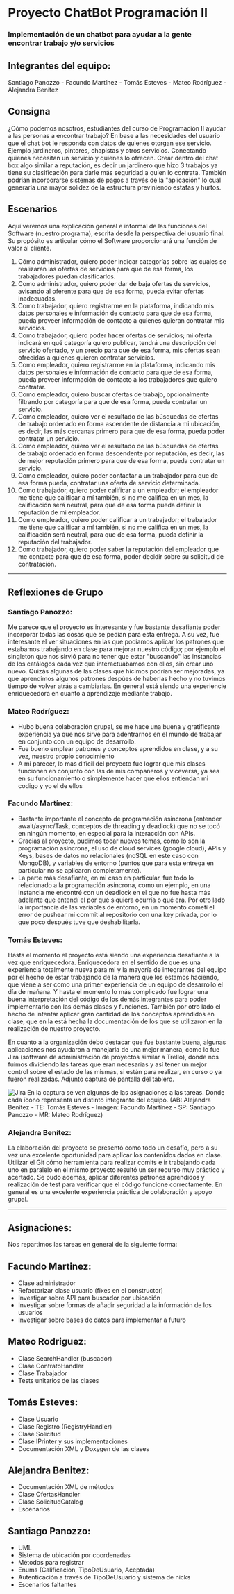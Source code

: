 # Proyecto ChatBot Programación II
### Implementación de un chatbot para ayudar a la gente encontrar trabajo y/o servicios

## Integrantes del equipo:
Santiago Panozzo - Facundo Martínez - Tomás Esteves - Mateo Rodríguez - Alejandra Benítez

## Consigna
¿Cómo podemos nosotros, estudiantes del curso de Programación II ayudar a las personas a encontrar trabajo? 
En base a las necesidades del usuario que el chat bot le responda con datos de quienes otorgan ese servicio. 
Ejemplo jardineros, pintores, chapistas y otros servicios. Conectando quienes necesitan un servicio y quienes lo ofrecen. 
Crear dentro del chat box algo similar a reputación, es decir un jardinero que hizo 3 trabajos ya tiene su clasificación para darle más seguridad a quien lo contrata. 
También podrían incorporarse sistemas de pagos a través de la "aplicación" lo cual generaría una mayor solidez de la estructura previniendo estafas y hurtos.

## Escenarios
Aquí veremos una explicación general e informal de las funciones del Software (nuestro programa), escrita desde la perspectiva del usuario final. Su propósito es articular cómo el Software proporcionará una función de valor al cliente.

1) Cómo administrador, quiero poder indicar categorías sobre las cuales se realizarán las ofertas de servicios para que de esa forma, los trabajadores puedan clasificarlos.
2) Como administrador, quiero poder dar de baja ofertas de servicios, avisando al oferente para que de esa forma, pueda evitar ofertas inadecuadas.
3) Como trabajador, quiero registrarme en la plataforma, indicando mis datos personales e información de contacto para que de esa forma, pueda proveer información de contacto a quienes quieran contratar mis servicios.
4) Como trabajador, quiero poder hacer ofertas de servicios; mi oferta indicará en qué categoría quiero publicar, tendrá una descripción del servicio ofertado, y un precio para que de esa forma, mis ofertas sean ofrecidas a quienes quieren contratar servicios.
5) Como empleador, quiero registrarme en la plataforma, indicando mis datos personales e información de contacto para que de esa forma, pueda proveer información de contacto a los trabajadores que quiero contratar.
6) Como empleador, quiero buscar ofertas de trabajo, opcionalmente filtrando por categoría para que de esa forma, pueda contratar un servicio.
7) Como empleador, quiero ver el resultado de las búsquedas de ofertas de trabajo ordenado en forma ascendente de distancia a mi ubicación, es decir, las más cercanas primero para que de esa forma, pueda poder contratar un servicio.
8) Como empleador, quiero ver el resultado de las búsquedas de ofertas de trabajo ordenado en forma descendente por reputación, es decir, las de mejor reputación primero para que de esa forma, pueda contratar un servicio.
9) Como empleador, quiero poder contactar a un trabajador para que de esa forma pueda, contratar una oferta de servicio determinada.
10) Como trabajador, quiero poder calificar a un empleador; el empleador me tiene que calificar a mí también, si no me califica en un mes, la calificación será neutral, para que de esa forma pueda definir la reputación de mi empleador.
11) Como empleador, quiero poder calificar a un trabajador; el trabajador me tiene que calificar a mí también, si no me califica en un mes, la calificación será neutral, para que de esa forma, pueda definir la reputación del trabajador.
12) Como trabajador, quiero poder saber la reputación del empleador que me contacte para que de esa forma, poder decidir sobre su solicitud de contratación.

***
## Reflexiones de Grupo
### Santiago Panozzo:
Me parece que el proyecto es interesante y fue bastante desafiante poder incorporar todas las cosas que se pedían para esta entrega. A su vez, fue interesante el ver situaciones en las que podíamos aplicar los patrones que estabamos trabajando
en clase para mejorar nuestro código; por ejemplo el singleton que nos sirvió para no tener que estar "buscando" las instancias de los catálogos cada vez que interactuabamos con ellos, sin crear uno nuevo.
Quizás algunas de las clases que hicimos podrían ser mejoradas, ya que aprendimos algunos patrones despúes de haberlas hecho y no tuvimos tiempo de volver atrás a cambiarlas. En general está siendo una experiencie enriquecedora en cuanto a
aprendizaje mediante trabajo.

### Mateo Rodríguez:
- Hubo buena colaboración grupal, se me hace una buena y gratificante experiencia ya que nos sirve para adentrarnos en el mundo de trabajar en conjunto con un equipo de desarrollo.
- Fue bueno emplear patrones y conceptos aprendidos en clase, y a su vez, nuestro propio conocimiento
- A mi parecer, lo mas dificil del proyecto fue lograr que mis clases funcionen en conjunto con las de mis compañeros y viceversa, ya sea en su funcionamiento o simplemente hacer que ellos entiendan mi codigo y yo el de ellos


### Facundo Martínez:

-  Bastante importante el concepto de programación asíncrona (entender await/async/Task, conceptos de threading y deadlock) que no se tocó
   en ningún momento, en especial para la interacción con APIs.
-  Gracias al proyecto, pudimos tocar nuevos temas, como lo son la programación asíncrona, el uso de cloud services (google cloud),
   APIs y Keys, bases de datos no relacionales (noSQL en este caso con MongoDB), y variables de entorno (puntos que para esta entrega en particular
   no se aplicaron completamente).
-  La parte más desafiante, en mi caso en particular, fue todo lo relacionado a la programación asíncrona, como un ejemplo,
   en una instancia me encontré con un deadlock en el que no fue hasta más adelante que entendí el por qué siquiera ocurría o qué era. Por otro lado la importancia de
   las variables de entorno, en un momento cometí el error de pushear mi commit al repositorio con una key privada, por lo que poco después
   tuve que deshabilitarla.

### Tomás Esteves:
Hasta el momento el proyecto está siendo una experiencia desafiante a la vez que enriquecedora. Enriquecedora en el sentido de que es una experiencia
totalmente nueva para mi y la mayoría de integrantes del equipo por el hecho de estar trabajando de la manera que los estamos haciendo, que viene a ser 
como una primer experiencia de un equipo de desarrollo el día de mañana. Y hasta el momento lo más complicado fue lograr una buena interpretación del
código de los demás integrantes para poder implementarlo con las demás clases y funciones. También por otro lado el hecho de intentar aplicar gran cantidad
de los conceptos aprendidos en clase, que en la está hecha la documentación de los que se utilizaron en la realización de nuestro proyecto.

En cuanto a la organización debo destacar que fue bastante buena, algunas aplicaciones nos ayudaron a manejarla de una mejor manera, como lo fue Jira
(software de administración de proyectos similar a Trello), donde nos fuimos dividiendo las tareas que eran necesarias y así tener un mejor control sobre 
el estado de las mismas, si están para realizar, en curso o ya fueron realizadas. Adjunto captura de pantalla del tablero.

![Jira](Assets/Jira.png)
En la captura se ven algunas de las asignaciones a las tareas. Donde cada ícono representa un distinto integrante del equipo.
(AB: Alejandra Benítez - TE: Tomás Esteves - Imagen: Facundo Martínez - SP: Santiago Panozzo - MR: Mateo Rodríguez)

### Alejandra Benítez:
La elaboración del proyecto se presentó como todo un desafío, pero a su vez una excelente oportunidad para aplicar los contenidos dados en clase.  Utilizar el Git cómo herramienta para realizar comits e ir trabajando cada uno en paralelo en el mismo proyecto resultó un ser recurso muy práctico y acertado. Se pudo además, aplicar diferentes patrones aprendidos y realización de test para verificar que el código funcione correctamente. En general es una excelente experiencia práctica de colaboración y apoyo grupal.

***
## Asignaciones:
Nos repartimos las tareas en general de la siguiente forma:

## Facundo Martinez:
* Clase administrador
* Refactorizar clase usuario (fixes en el constructor)
* Investigar sobre API para buscador por ubicación
* Investigar sobre formas de añadir seguridad a la información de los usuarios
* Investigar sobre bases de datos para implementar a futuro

## Mateo Rodriguez:
* Clase SearchHandler (buscador)
* Clase ContratoHandler
* Clase Trabajador
* Tests unitarios de las clases

## Tomás Esteves:
* Clase Usuario
* Clase Registro (RegistryHandler)
* Clase Solicitud
* Clase IPrinter y sus implementaciones
* Documentación XML y Doxygen de las clases

## Alejandra Benitez:
* Documentación XML de métodos
* Clase OfertasHandler
* Clase SolicitudCatalog
* Escenarios

## Santiago Panozzo:
* UML
* Sistema de ubicación por coordenadas
* Métodos para registrar
* Enums (Calificacion, TipoDeUsuario, Aceptada)
* Autenticación a través de TipoDeUsuario y sistema de nicks
* Escenarios faltantes